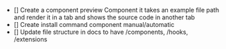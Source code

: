 - [] Create a component preview Component
  it takes an example file path and render it in a tab
  and shows the source code in another tab
- [] Create install command component manual/automatic
- [] Update file structure in docs to have /components, /hooks, /extensions
